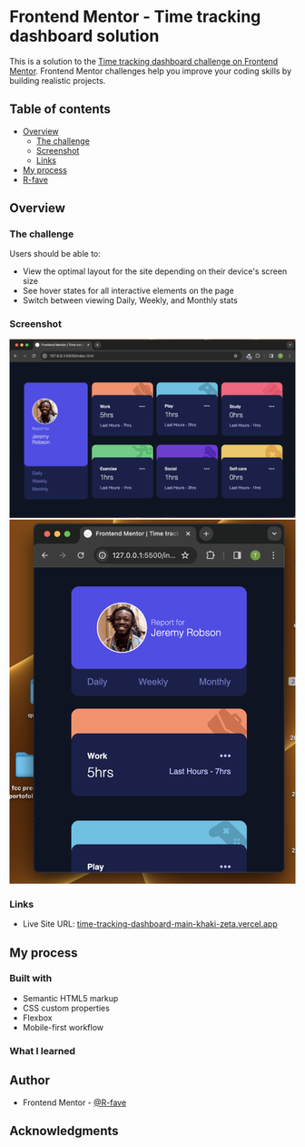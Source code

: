 # Frontend Mentor - Time tracking dashboard solution

This is a solution to the [Time tracking dashboard challenge on Frontend Mentor](https://www.frontendmentor.io/challenges/time-tracking-dashboard-UIQ7167Jw). Frontend Mentor challenges help you improve your coding skills by building realistic projects. 

## Table of contents

- [Overview](#overview)
  - [The challenge](#the-challenge)
  - [Screenshot](#screenshot)
  - [Links](#links)
- [My process](#my-process)
- [R-fave](#author)

## Overview

### The challenge

Users should be able to:

- View the optimal layout for the site depending on their device's screen size
- See hover states for all interactive elements on the page
- Switch between viewing Daily, Weekly, and Monthly stats

### Screenshot
![Desktop View](desktop-view.png)
![Mobile-View](mobile-view.png)


### Links

- Live Site URL: [time-tracking-dashboard-main-khaki-zeta.vercel.app](https://time-tracking-dashboard-main-git-main-favours-projects-a126946e.vercel.app/)

## My process

### Built with

- Semantic HTML5 markup
- CSS custom properties
- Flexbox
- Mobile-first workflow

### What I learned


## Author

- Frontend Mentor - [@R-fave](https://www.frontendmentor.io/profile/R-fave)

## Acknowledgments

